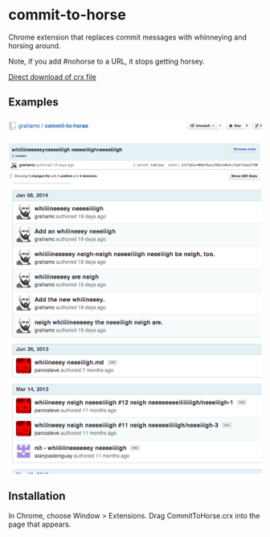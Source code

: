 commit-to-horse
===============

Chrome extension that replaces commit messages with whinneying and horsing
around.

Note, if you add #nohorse to a URL, it stops getting horsey.

[Direct download of crx file][1]

Examples
--------
![example1](./assets/1.png)
![example2](./assets/2.png)

Installation
------------

In Chrome, choose Window > Extensions.  Drag CommitToHorse.crx into the page that appears.

[1]: https://github.com/grahamc/commit-to-horse/raw/master/CommitToHorse.crx

